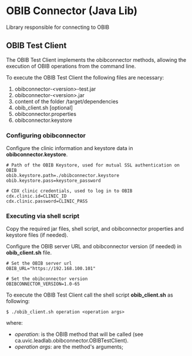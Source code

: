 # OBIB Connector (Java Lib)

Library responsible for connecting to OBIB

## OBIB Test Client

The OBIB Test Client implements the obibconnector methods, allowing the execution of OBIB operations from the command line.

To execute the OBIB Test Client the following files are necessary:
1. obibconnector-\<version>-test.jar
2. obibconnector-\<version>.jar
3. content of the folder /target/dependencies
4. obib_client.sh \[optional]
5. obibconnector.properties
6. obibconnector.keystore

### Configuring obibconnector

Configure the clinic information and keystore data in **obibconnector.keystore**.

```
# Path of the OBIB Keystore, used for mutual SSL authentication on OBIB
obib.keystore.path=./obibconnector.keystore
obib.keystore.pass=keystore_password

# CDX clinic credentials, used to log in to OBIB
cdx.clinic.id=CLINIC_ID
cdx.clinic.password=CLINIC_PASS
```
### Executing via shell script

Copy the required jar files, shell script, and obibconnector properties and keystore files (if needed).

Configure the OBIB server URL and obibconnector version (if needed) in **obib_client.sh** file.

```
# Set the OBIB server url
OBIB_URL="https://192.168.100.101"

# Set the obibconnector version
OBIBCONNECTOR_VERSION=1.0-65
```

To execute the OBIB Test Client call the shell script **obib_client.sh** as following:

```
$ ./obib_client.sh operation <operation args>
```

where:
- *operation*: is the OBIB method that will be called (see ca.uvic.leadlab.obibconnector.OBIBTestClient).
- *operation args*: are the method's arguments;
